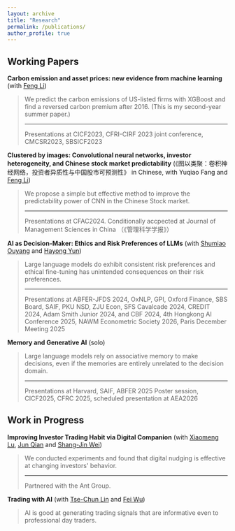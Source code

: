 ```yaml
---
layout: archive
title: "Research"
permalink: /publications/
author_profile: true
---
```


<!-- {% if author.googlescholar %}
  You can also find my articles on <u><a href="{{author.googlescholar}}">my Google Scholar profile</a>.</u>
{% endif %}

{% include base_path %}

{% for post in site.publications reversed %}
  {% include archive-single.html %}
{% endfor %} -->

Working Papers
------

**Carbon emission and asset prices: new evidence from machine learning** (with [Feng Li](https://en.saif.sjtu.edu.cn/faculty-research/li-feng))

<!---&nbsp;&nbsp;&nbsp;&nbsp;&nbsp;&nbsp;&nbsp;&nbsp;&nbsp;&nbsp;&nbsp;&nbsp;&nbsp;&nbsp;&nbsp;&nbsp;*We predict the carbon emissions of US-listed firms with XGBoost and find a reversed carbon premium after 2016. (This is my second-year summer paper.)* -->

<blockquote>
We predict the carbon emissions of US-listed firms with XGBoost and find a reversed carbon premium after 2016. (This is my second-year summer paper.)<br>

---

Presentations at CICF2023, CFRI-CIRF 2023 joint conference, CMCSR2023, SBSICF2023
</blockquote>

<!---&nbsp;&nbsp;&nbsp;&nbsp;&nbsp;&nbsp;&nbsp;&nbsp;&nbsp;&nbsp;&nbsp;&nbsp;&nbsp;&nbsp;&nbsp;&nbsp;*Presentations at CICF 2023, 2023CFRI&CIRF Joint Conference, SBSICF 2023, CMCSR 2023. (Manuscript [here](https://github.com/thegreenflamingo/academicpages.github.io/blob/master/_publications/carbon.pdf), slides [here](https://github.com/thegreenflamingo/academicpages.github.io/blob/master/_publications/carbon_emission_pre.pdf))*-->




**Clustered by images: Convolutional neural networks, investor heterogeneity, and Chinese stock market predictability** (《图以类聚：卷积神经网络，投资者异质性与中国股市可预测性》 in Chinese, with Yuqiao Fang and [Feng Li](https://en.saif.sjtu.edu.cn/faculty-research/li-feng))

<blockquote>
We propose a simple but effective method to improve the predictability power of CNN in the Chinese Stock market.<br>

---

Presentations at CFAC2024. Conditionally accpected at Journal of Management Sciences in China （《管理科学学报》）
</blockquote>

<!---&nbsp;&nbsp;&nbsp;&nbsp;&nbsp;&nbsp;&nbsp;&nbsp;&nbsp;&nbsp;&nbsp;&nbsp;&nbsp;&nbsp;&nbsp;&nbsp;*We propose a simple but effective method to improve the predictability power of CNN in the Chinese Stock market.*--> <!---(Manuscript [here](https://github.com/thegreenflamingo/academicpages.github.io/blob/master/_publications/CNN.pdf))-->


**AI as Decision-Maker: Ethics and Risk Preferences of LLMs** (with [Shumiao Ouyang](https://www.shumiaoouyang.com/) and [Hayong Yun](https://sites.google.com/view/hayongyun/home))


<blockquote>
Large language models do exhibit consistent risk preferences and ethical fine-tuning has unintended consequences on their risk preferences.<br>

---

Presentations at ABFER-JFDS 2024, OxNLP, GPI, Oxford Finance, SBS Board, SAIF, PKU NSD, ZJU Econ, SFS Cavalcade 2024, CREDIT 2024, Adam Smith Junior 2024, and CBF 2024, 4th Hongkong AI Conference 2025, NAWM Econometric Society 2026, Paris December Meeting 2025
</blockquote>
<!---&nbsp;&nbsp;&nbsp;&nbsp;&nbsp;&nbsp;&nbsp;&nbsp;&nbsp;&nbsp;&nbsp;&nbsp;&nbsp;&nbsp;&nbsp;&nbsp;*Large language models do exhibit consistent risk preferences and ethical finetuning has unintended consequences on their risk preferences.*-->


**Memory and Generative AI** (solo)


<blockquote>
Large language models rely on associative memory to make decisions, even if the memories are entirely unrelated to the decision domain. <br>

---

Presentations at Harvard, SAIF, ABFER 2025 Poster session, CICF2025, CFRC 2025, scheduled presentation at AEA2026
</blockquote>
<!---&nbsp;&nbsp;&nbsp;&nbsp;&nbsp;&nbsp;&nbsp;&nbsp;&nbsp;&nbsp;&nbsp;&nbsp;&nbsp;&nbsp;&nbsp;&nbsp;*Large language models do exhibit consistent risk preferences and ethical finetuning has unintended consequences on their risk preferences.*-->






Work in Progress
------

<!---**Private Responsible Engagements and ESG Performance** (with [Danting Chang](https://www.glxy.sdu.edu.cn/info/1091/5914.htm) and [Guanmin Liao](https://en.rmbs.ruc.edu.cn/Faculty/Faculty/allTeacher/22dbcf0d34ad4157bedd814af4b5e70f.htm) )


&nbsp;&nbsp;&nbsp;&nbsp;&nbsp;&nbsp;&nbsp;&nbsp;&nbsp;&nbsp;&nbsp;&nbsp;&nbsp;&nbsp;&nbsp;&nbsp;*Institutional investors visit firms "privately", which improves firms' ESG performance.*-->

<!---(Manuscript [here](https://github.com/thegreenflamingo/academicpages.github.io/blob/master/_publications/rspengg.pdf))-->


<!---**Multimodal deep learning and asset prices** (with Yuqiao Fang)

<blockquote>
We use a transformer-based architecture that combines images and text data (as well as numerical data) to predict stock returns.

</blockquote>
-->

<!---&nbsp;&nbsp;&nbsp;&nbsp;&nbsp;&nbsp;&nbsp;&nbsp;&nbsp;&nbsp;&nbsp;&nbsp;&nbsp;&nbsp;&nbsp;&nbsp;*We use a transformer-based architecture that combines images and text data (as well as numerical data) to predict stock returns.*-->


**Improving Investor Trading Habit via Digital Companion** (with [Xiaomeng Lu](https://sites.google.com/view/xiaomenglu/home), [Jun Qian](https://fisf.fudan.edu.cn/en_show-112-69.html) and [Shang-Jin Wei](https://business.columbia.edu/faculty/people/shang-jin-wei))


<blockquote>
We conducted experiments and found that digital nudging is effective at changing investors' behavior.<br>

---

Partnered with the Ant Group. 
</blockquote>


**Trading with AI** (with [Tse-Chun Lin](https://www.hkubs.hku.hk/people/tse-chun-lin/) and [Fei Wu](https://en.saif.sjtu.edu.cn/faculty-research/wu-fei))


<blockquote>
  AI is good at generating trading signals that are informative even to professional day traders. 
</blockquote>


<!---**Misclassified green patents** 

&nbsp;&nbsp;&nbsp;&nbsp;&nbsp;&nbsp;&nbsp;&nbsp;&nbsp;&nbsp;&nbsp;&nbsp;&nbsp;&nbsp;&nbsp;&nbsp;*Some non-green patents are misclassified as green patents (type II error), whereas some other green patents are misclassified to be non-green (type I error).*-->

<!---
**Peacock’s Feathers: Strategic disclosure in mutual fund annual reports** (Seems like a forever working project)

*Fund managers with good past performance tend to differentiate themselves by reporting differently to distinguish their superior investing skills.*-->








